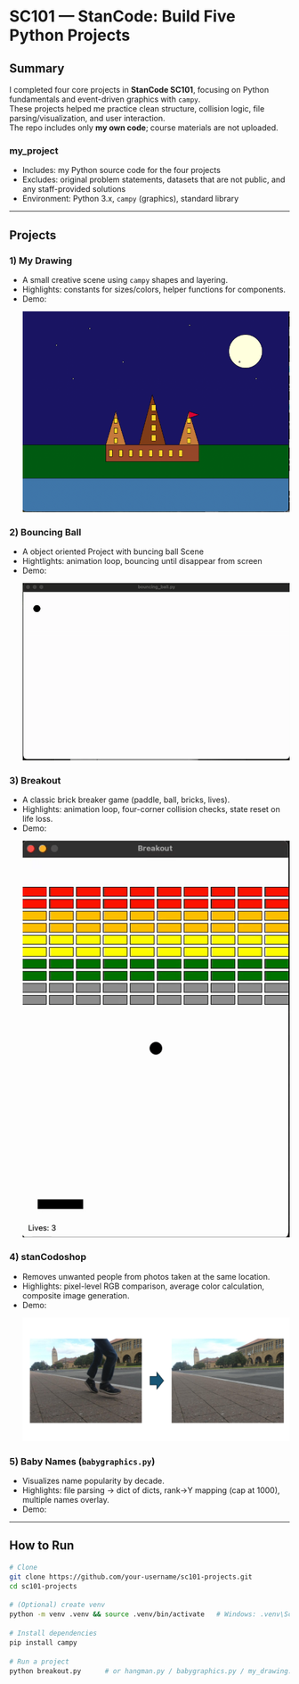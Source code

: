 # SC101 — StanCode: Build Five Python Projects
## Summary
I completed four core projects in **StanCode SC101**, focusing on Python fundamentals and event-driven graphics with `campy`.  
These projects helped me practice clean structure, collision logic, file parsing/visualization, and user interaction.  
The repo includes only **my own code**; course materials are not uploaded.

### my_project
- Includes: my Python source code for the four projects
- Excludes: original problem statements, datasets that are not public, and any staff-provided solutions
- Environment: Python 3.x, `campy` (graphics), standard library

---
## Projects
### 1) My Drawing
- A small creative scene using `campy` shapes and layering.
- Highlights: constants for sizes/colors, helper functions for components.
- Demo: <p align="left">
  <img src="https://github.com/YiChiTseng/SC101/blob/main/My_drawing.png" width="500" alt="Breakout Demo">
</p>

### 2) Bouncing Ball 
- A object oriented Project with buncing ball Scene
- Hightlights: animation loop, bouncing until disappear from screen
- Demo: <p align="left">
  <img src="https://github.com/YiChiTseng/SC101/blob/main/bouncing%20ball.gif" width="500" alt="Breakout Demo">
</p>
  
### 3) Breakout
- A classic brick breaker game (paddle, ball, bricks, lives).
- Highlights: animation loop, four-corner collision checks, state reset on life loss.
- Demo: <p align="left">
  <img src="https://github.com/YiChiTseng/SC101/blob/main/break%20out.gif" width="500" alt="Breakout Demo">
</p>

### 4) stanCodoshop
- Removes unwanted people from photos taken at the same location.
- Highlights: pixel-level RGB comparison, average color calculation, composite image generation.
- Demo: <p align="left">
  <img src="https://github.com/YiChiTseng/SC101/blob/main/StanCodoshop.png" width="500" alt="Breakout Demo">
</p>

### 5) Baby Names (`babygraphics.py`)
- Visualizes name popularity by decade.
- Highlights: file parsing → dict of dicts, rank→Y mapping (cap at 1000), multiple names overlay.
- Demo:




---

## How to Run
```bash
# Clone
git clone https://github.com/your-username/sc101-projects.git
cd sc101-projects

# (Optional) create venv
python -m venv .venv && source .venv/bin/activate   # Windows: .venv\Scripts\activate

# Install dependencies
pip install campy

# Run a project
python breakout.py      # or hangman.py / babygraphics.py / my_drawing.py
